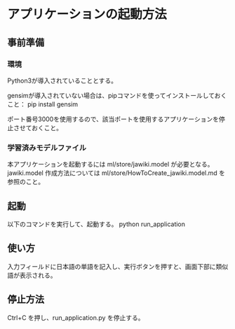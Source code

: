 # アプリケーションの起動方法

## 事前準備

### 環境
Python3が導入されていることとする。

gensimが導入されていない場合は、pipコマンドを使ってインストールしておくこと：
    pip install gensim

ポート番号3000を使用するので、該当ポートを使用するアプリケーションを停止させておくこと。

### 学習済みモデルファイル

本アプリケーションを起動するには ml/store/jawiki.model が必要となる。
jawiki.model 作成方法については ml/store/HowToCreate_jawiki.model.md を参照のこと。

## 起動

以下のコマンドを実行して、起動する。
    python run_application

## 使い方

入力フィールドに日本語の単語を記入し、実行ボタンを押すと、画面下部に類似語が表示される。

## 停止方法

Ctrl+C を押し、run_application.py を停止する。

